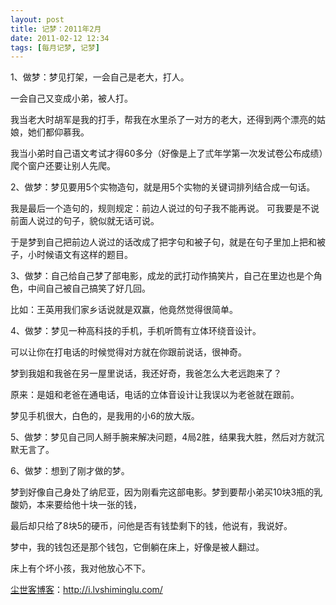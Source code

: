 ```yaml
---
layout: post
title: 记梦：2011年2月
date: 2011-02-12 12:34
tags: [每月记梦, 记梦]
---
```

1、做梦：梦见打架，一会自己是老大，打人。

一会自己又变成小弟，被人打。

我当老大时胡军是我的打手，帮我在水里杀了一对方的老大，还得到两个漂亮的姑娘，她们都仰慕我。

我当小弟时自己语文考试才得60多分（好像是上了弎年学第一次发试卷公布成绩）爬个窗户还要让别人先爬。

2、做梦：梦见要用5个实物造句，就是用5个实物的关键词排列结合成一句话。

我是最后一个造句的，规则规定：前边人说过的句子我不能再说。
可我要是不说前面人说过的句子，貌似就无话可说。

于是梦到自己把前边人说过的话改成了把字句和被子句，就是在句子里加上把和被子，小时候语文有这样的题目。

3、做梦：自己给自己梦了部电影，成龙的武打动作搞笑片，自己在里边也是个角色，中间自己被自己搞笑了好几回。

比如：王英用我们家乡话说就是双赢，他竟然觉得很简单。

4、做梦：梦见一种高科技的手机，手机听筒有立体环绕音设计。

可以让你在打电话的时候觉得对方就在你跟前说话，很神奇。

梦到我姐和我爸在另一屋里说话，我还好奇，我爸怎么大老远跑来了？

原来：是姐和老爸在通电话，电话的立体音设计让我误以为老爸就在跟前。

梦见手机很大，白色的，是我用的小6的放大版。

5、做梦：梦见自己同人掰手腕来解决问题，4局2胜，结果我大胜，然后对方就沉默无言了。

6、做梦：想到了刚才做的梦。

梦到好像自己身处了纳尼亚，因为刚看完这部电影。梦到要帮小弟买10块3瓶的乳酸奶，本来要给他十块一张的钱，

最后却只给了8块5的硬币，问他是否有钱垫剩下的钱，他说有，我说好。

梦中，我的钱包还是那个钱包，它倒躺在床上，好像是被人翻过。

床上有个坏小孩，我对他放心不下。

<a href="http://i.lvshiminglu.com/">尘世客博客</a>：<a href="http://i.lvshiminglu.com/">http://i.lvshiminglu.com/</a>

